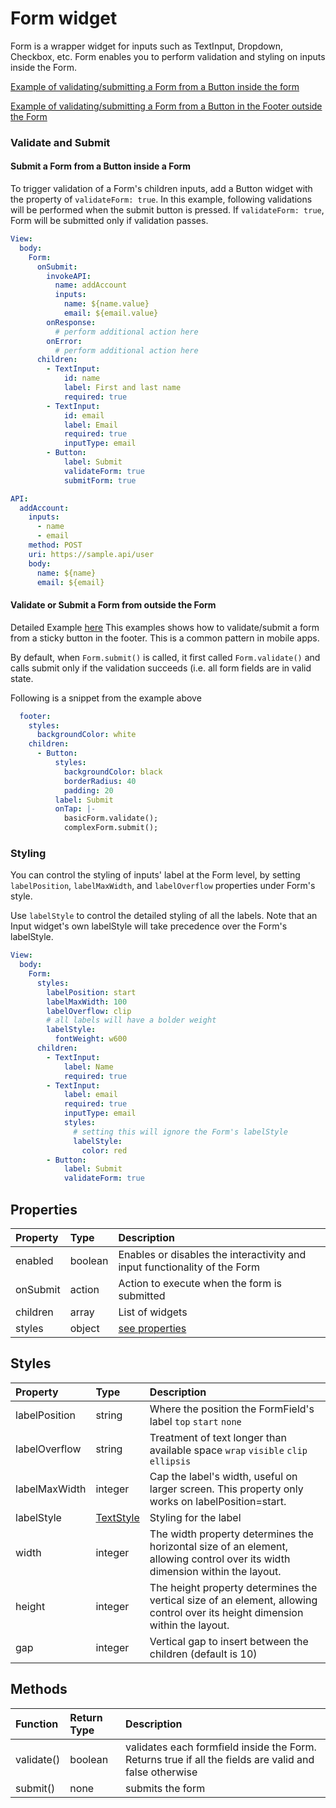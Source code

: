 # Form widget

Form is a wrapper widget for inputs such as TextInput, Dropdown, Checkbox, etc. Form enables you to perform validation and styling on inputs inside the Form.

[Example of validating/submitting a Form from a Button inside the form](https://studio.ensembleui.com/app/e24402cb-75e2-404c-866c-29e6c3dd7992/screen/3107baf6-dfc3-42cd-b617-61c37b31f31e)

[Example of validating/submitting a Form from a Button in the Footer outside the Form](https://studio.ensembleui.com/app/e24402cb-75e2-404c-866c-29e6c3dd7992/screen/FQ0pHhc9SaXr3XSCu9kK) 
### Validate and Submit

#### Submit a Form from a Button inside a Form
To trigger validation of a Form's children inputs, add a Button widget with the property of `validateForm: true`. In this example, following validations will be performed when the submit button is pressed. If `validateForm: true`, Form will be submitted only if validation passes. 

```yaml
View:
  body:
    Form:
      onSubmit:
        invokeAPI:
          name: addAccount
          inputs:
            name: ${name.value}
            email: ${email.value}
        onResponse:
          # perform additional action here
        onError:
          # perform additional action here
      children:
        - TextInput:
            id: name
            label: First and last name
            required: true
        - TextInput:
            id: email
            label: Email
            required: true
            inputType: email
        - Button:
            label: Submit
            validateForm: true
            submitForm: true

API:
  addAccount:
    inputs:
      - name
      - email
    method: POST
    uri: https://sample.api/user
    body:
      name: ${name}
      email: ${email}
```
#### Validate or Submit a Form from outside the Form
Detailed Example [here](https://studio.ensembleui.com/app/e24402cb-75e2-404c-866c-29e6c3dd7992/screen/FQ0pHhc9SaXr3XSCu9kK) This examples shows how to validate/submit a form from a sticky button in the footer. This is a common pattern in mobile apps. 

By default, when `Form.submit()` is called, it first called `Form.validate()` and calls submit only if the validation succeeds (i.e. all form fields are in valid state. 

Following is a snippet from the example above

```yaml
  footer:
    styles:
      backgroundColor: white
    children:
      - Button:
          styles:
            backgroundColor: black
            borderRadius: 40
            padding: 20
          label: Submit
          onTap: |-
            basicForm.validate();
            complexForm.submit();
```

### Styling

You can control the styling of inputs' label at the Form level, by setting `labelPosition`, `labelMaxWidth`, and `labelOverflow` properties under Form's style.

Use `labelStyle` to control the detailed styling of all the labels. Note that an Input widget's own labelStyle will take precedence over the Form's labelStyle.

```yaml
View:
  body:
    Form:
      styles:
        labelPosition: start
        labelMaxWidth: 100
        labelOverflow: clip
        # all labels will have a bolder weight
        labelStyle:
          fontWeight: w600
      children:
        - TextInput:
            label: Name
            required: true
        - TextInput:
            label: email
            required: true
            inputType: email
            styles:
              # setting this will ignore the Form's labelStyle
              labelStyle:
                color: red
        - Button:
            label: Submit
            validateForm: true
```

## Properties

| Property | Type    | Description                                                               |
| :------- | :------ | :------------------------------------------------------------------------ |
| enabled  | boolean | Enables or disables the interactivity and input functionality of the Form |
| onSubmit | action  | Action to execute when the form is submitted                              |
| children | array   | List of widgets                                                           |
| styles   | object  | [see properties](#styles)                                                 |

## Styles

| Property      | Type                                           | Description                                                                                                                   |
|:--------------|:-----------------------------------------------|:------------------------------------------------------------------------------------------------------------------------------|
| labelPosition | string                                         | Where the position the FormField's label `top` `start` `none`                                                                 |
| labelOverflow | string                                         | Treatment of text longer than available space `wrap` `visible` `clip` `ellipsis`                                              |
| labelMaxWidth | integer                                        | Cap the label's width, useful on larger screen. This property only works on labelPosition=start.                              |
| labelStyle    | [TextStyle](/widget-reference/types#TextStyle) | Styling for the label                                                                                                         |
| width         | integer                                        | The width property determines the horizontal size of an element, allowing control over its width dimension within the layout. |
| height        | integer                                        | The height property determines the vertical size of an element, allowing control over its height dimension within the layout. |
| gap           | integer                                        | Vertical gap to insert between the children (default is 10)                                                                   |

## Methods

| Function   | Return Type | Description                                                                                            |
|:-----------|:------------|:-------------------------------------------------------------------------------------------------------|
| validate() | boolean     | validates each formfield inside the Form. Returns true if all the fields are valid and false otherwise |
| submit()   | none        | submits the form                                                                                       |

